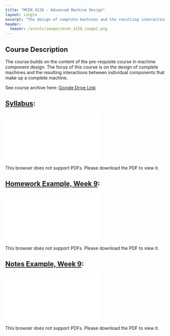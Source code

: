 ```yaml
---
title: "MCEN 4228 - Advanced Machine Design"
layout: single
excerpt: "The design of complete machines and the resulting interactions between individual components."
header:
  teaser: /assets/images/mcen_4228_image2.png
---
```


## Course Description 

The course builds on the content of the pre-requisite course in machine component design. The focus of 
this course is on the design of complete machines and the resulting interactions between individual 
components that make up a complete machine.  

See course archive here: [Google Drive Link](https://drive.google.com/drive/folders/0Bx-cli2KeHSBMWZsajVza1JSelE?resourcekey=0-xJQRUMGXyth_-u1HnKyMrA&usp=drive_link)


## [Syllabus](/assets/pdfs/MCEN_4228_Syllabus.pdf):
<object data="/assets/pdfs/MCEN_4228_Syllabus.pdf" type="application/pdf" width="700px" height="1000px">
    <embed src="/assets/pdfs/MCEN_4228_Syllabus.pdf">
        <p>This browser does not support PDFs. Please download the PDF to view it.</p>
    </embed>
</object>


## [Homework Example, Week 9](/assets/pdfs/MCEN_4228_hw_9.pdf):
<object data="/assets/pdfs/MCEN_4228_hw_9.pdf" type="application/pdf" width="700px" height="1000px">
    <embed src="/assets/pdfs/MCEN_4228_hw_9.pdf">
        <p>This browser does not support PDFs. Please download the PDF to view it.</p>
    </embed>
</object>


## [Notes Example, Week 9](/assets/pdfs/MCEN_4228_slides_week9.pdf):
<object data="/assets/pdfs/MCEN_4228_slides_week9.pdf" type="application/pdf" width="700px" height="1000px">
    <embed src="/assets/pdfs/MCEN_4228_slides_week9.pdf">
        <p>This browser does not support PDFs. Please download the PDF to view it.</p>
    </embed>
</object>

